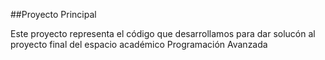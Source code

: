 ##Proyecto Principal

Este proyecto representa el código que desarrollamos para dar solucón al proyecto final del espacio académico Programación Avanzada